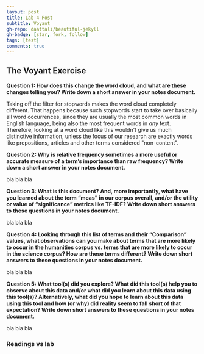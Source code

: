 ```yaml
---
layout: post
title: Lab 4 Post
subtitle: Voyant
gh-repo: daattali/beautiful-jekyll
gh-badge: [star, fork, follow]
tags: [test]
comments: true
---
```

## The Voyant Exercise

**Question 1: How does this change the word cloud, and what are these changes telling you? Write down a short answer in your notes document.**

Taking off the filter for stopwords makes the word cloud completely different. That happens because such stopwords start to take over basically all word occurrences, since they are usually the most common words in English language, being also the most frequent words in *any* text. Therefore, looking at a word cloud like this wouldn't give us much distinctive information, unless the focus of our research are exactly words like prepositions, articles and other terms considered "non-content".

**Question 2: Why is relative frequency sometimes a more useful or accurate measure of a term’s importance than raw frequency? Write down a short answer in your notes document.**

bla bla bla

**Question 3: What is this document? And, more importantly, what have you learned about the term “mcas” in our corpus overall, and/or the utility or value of “significance” metrics like TF-IDF? Write down short answers to these questions in your notes document.**

bla bla bla

**Question 4: Looking through this list of terms and their “Comparison” values, what observations can you make about terms that are more likely to occur in the humanities corpus vs. terms that are more likely to occur in the science corpus? How are these terms different? Write down short answers to these questions in your notes document.**

bla bla bla

**Question 5: What tool(s) did you explore? What did this tool(s) help you to observe about this data and/or what did you learn about this data using this tool(s)? Alternatively, what did you hope to learn about this data using this tool and how (or why) did reality seem to fall short of that expectation? Write down short answers to these questions in your notes document.**

bla bla bla

### Readings vs lab
